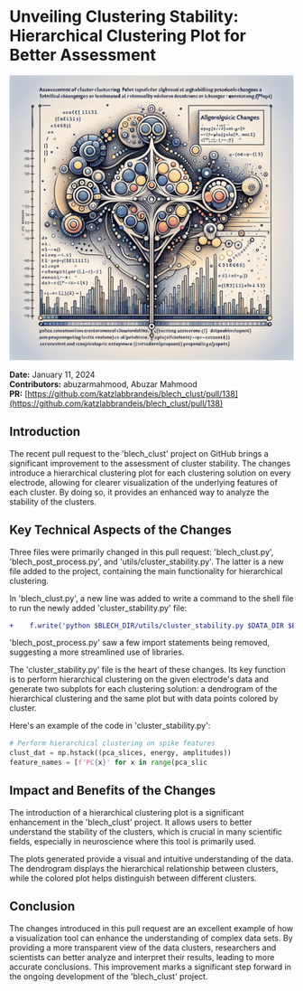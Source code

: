 # Unveiling Clustering Stability: Hierarchical Clustering Plot for Better Assessment

![Visual representation of Hierarchical clustering plot to better assess cluster stability](images/20250303151434_Create_a_technical_illustration_for_a_blog_post_ab.png)


**Date:** January 11, 2024  
**Contributors:** abuzarmahmood, Abuzar Mahmood  
**PR:** [https://github.com/katzlabbrandeis/blech_clust/pull/138](https://github.com/katzlabbrandeis/blech_clust/pull/138)

## Introduction
The recent pull request to the 'blech_clust' project on GitHub brings a significant improvement to the assessment of cluster stability. The changes introduce a hierarchical clustering plot for each clustering solution on every electrode, allowing for clearer visualization of the underlying features of each cluster. By doing so, it provides an enhanced way to analyze the stability of the clusters.

## Key Technical Aspects of the Changes
Three files were primarily changed in this pull request: 'blech_clust.py', 'blech_post_process.py', and 'utils/cluster_stability.py'. The latter is a new file added to the project, containing the main functionality for hierarchical clustering.

In 'blech_clust.py', a new line was added to write a command to the shell file to run the newly added 'cluster_stability.py' file:

```diff
+    f.write('python $BLECH_DIR/utils/cluster_stability.py $DATA_DIR $ELECTRODE_NUM \n')
```

'blech_post_process.py' saw a few import statements being removed, suggesting a more streamlined use of libraries.

The 'cluster_stability.py' file is the heart of these changes. Its key function is to perform hierarchical clustering on the given electrode's data and generate two subplots for each clustering solution: a dendrogram of the hierarchical clustering and the same plot but with data points colored by cluster.

Here's an example of the code in 'cluster_stability.py':

```python
# Perform hierarchical clustering on spike features
clust_dat = np.hstack((pca_slices, energy, amplitudes))
feature_names = [f'PC{x}' for x in range(pca_slic
```

## Impact and Benefits of the Changes
The introduction of a hierarchical clustering plot is a significant enhancement in the 'blech_clust' project. It allows users to better understand the stability of the clusters, which is crucial in many scientific fields, especially in neuroscience where this tool is primarily used.

The plots generated provide a visual and intuitive understanding of the data. The dendrogram displays the hierarchical relationship between clusters, while the colored plot helps distinguish between different clusters.

## Conclusion
The changes introduced in this pull request are an excellent example of how a visualization tool can enhance the understanding of complex data sets. By providing a more transparent view of the data clusters, researchers and scientists can better analyze and interpret their results, leading to more accurate conclusions. This improvement marks a significant step forward in the ongoing development of the 'blech_clust' project.